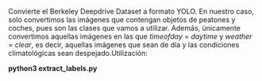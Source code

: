 
Convierte el Berkeley Deepdrive Dataset a formato YOLO. En nuestro caso, solo convertimos las imágenes que contengan objetos de 
peatones y coches, pues son las clases que vamos a utilizar. Además, únicamente convertimos aquellas imágenes en las que *timeofday* = *daytime*
y *weather* = *clear*, es decir, aquellas imágenes que sean de día y las condiciones climatológicas sean despejado.Utilización:

**python3 extract_labels.py**

